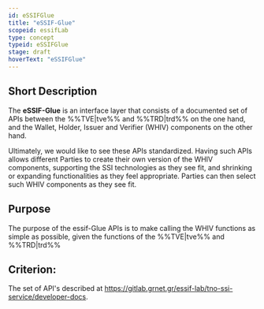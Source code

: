 ```yaml
---
id: eSSIFGlue
title: "eSSIF-Glue"
scopeid: essifLab
type: concept
typeid: eSSIFGlue
stage: draft
hoverText: "eSSIFGlue"
---
```


## Short Description
The **eSSIF-Glue** is an interface layer that consists of a documented set of APIs between the %%TVE|tve%% and %%TRD|trd%% on the one hand, and the Wallet, Holder, Issuer and Verifier (WHIV) components on the other hand. 

 Ultimately, we would like to see these APIs standardized. Having such APIs allows different Parties to create their own version of the WHIV components, supporting the SSI technologies as they see fit, and shrinking or expanding functionalities as they feel appropriate. Parties can then select such WHIV components as they see fit.

## Purpose
The purpose of the essif-Glue APIs is to make calling the WHIV functions as simple as possible, given the functions of the %%TVE|tve%% and %%TRD|trd%%

## Criterion:
The set of API's described at https://gitlab.grnet.gr/essif-lab/tno-ssi-service/developer-docs.

